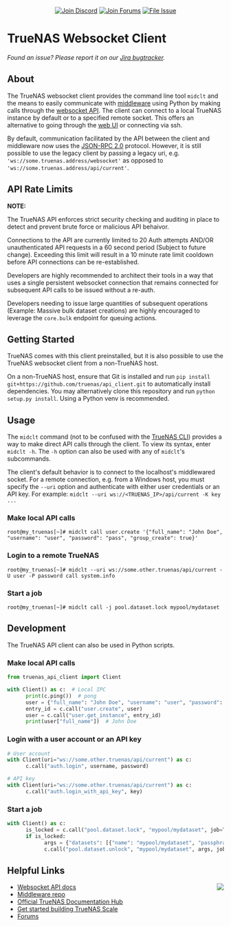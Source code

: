 <p align="center">
      <a href="https://discord.gg/Q3St5fPETd"><img alt="Join Discord" src="https://badgen.net/discord/members/Q3St5fPETd/?icon=discord&label=Join%20the%20TrueNAS%20Community" /></a>
 <a href="https://www.truenas.com/community/"><img alt="Join Forums" src="https://badgen.net/badge/Forums/Post%20Now//purple" /></a> 
 <a href="https://jira.ixsystems.com"><img alt="File Issue" src="https://badgen.net/badge/Jira/File%20Issue//red?icon=jira" /></a>
</p>

# TrueNAS Websocket Client

*Found an issue? Please report it on our [Jira bugtracker](https://jira.ixsystems.com).*

## About

The TrueNAS websocket client provides the command line tool `midclt` and the means to easily communicate with [middleware](https://github.com/truenas/middleware) using Python by making calls through the [websocket API](https://www.truenas.com/docs/api/scale_websocket_api.html). The client can connect to a local TrueNAS instance by default or to a specified remote socket. This offers an alternative to going through the [web UI](https://github.com/truenas/webui) or connecting via ssh.

By default, communication facilitated by the API between the client and middleware now uses the [JSON-RPC 2.0](https://www.jsonrpc.org/specification) protocol. However, it is still possible to use the legacy client by passing a legacy uri, e.g. `'ws://some.truenas.address/websocket'` as opposed to `'ws://some.truenas.address/api/current'`.

## API Rate Limits

**NOTE:**

The TrueNAS API enforces strict security checking and auditing in place to detect and prevent brute force or malicious API behaivor. 

Connections to the API are currently limited to 20 Auth attempts AND/OR unauthenticated API requests in a 60 second period (Subject to future change). Exceeding this limit will result in a 10 minute rate limit cooldown before API connections can be re-established. 

Developers are highly recommended to architect their tools in a way that uses a single persistent websocket connection that remains connected for subsequent API calls to be issued without a re-auth.

Developers needing to issue large quantities of subsequent operations (Example: Massive bulk dataset creations) are highly encouraged to leverage the `core.bulk` endpoint for queuing actions. 

## Getting Started

TrueNAS comes with this client preinstalled, but it is also possible to use the TrueNAS websocket client from a non-TrueNAS host.

On a non-TrueNAS host, ensure that Git is installed and run `pip install git+https://github.com/truenas/api_client.git` to automatically install dependencies. You may alternatively clone this repository and run `python setup.py install`. Using a Python venv is recommended.

## Usage

The `midclt` command (not to be confused with the [TrueNAS CLI](https://github.com/truenas/midcli)) provides a way to make direct API calls through the client. To view its syntax, enter `midclt -h`. The `-h` option can also be used with any of `midclt`'s subcommands.

The client's default behavior is to connect to the localhost's middlewared socket. For a remote connection, e.g. from a Windows host, you must specify the `--uri` option and authenticate with either user credentials or an API key. For example: `midclt --uri ws://<TRUENAS_IP>/api/current -K key ...`

### Make local API calls

```
root@my_truenas[~]# midclt call user.create '{"full_name": "John Doe", "username": "user", "password": "pass", "group_create": true}'
```

### Login to a remote TrueNAS

```
root@my_truenas[~]# midclt --uri ws://some.other.truenas/api/current -U user -P password call system.info
```

### Start a job

```
root@my_truenas[~]# midclt call -j pool.dataset.lock mypool/mydataset
```

## Development

The TrueNAS API client can also be used in Python scripts.

### Make local API calls

```python
from truenas_api_client import Client

with Client() as c:  # Local IPC
      print(c.ping())  # pong
      user = {"full_name": "John Doe", "username": "user", "password": "pass", "group_create": True}
      entry_id = c.call("user.create", user)
      user = c.call("user.get_instance", entry_id)
      print(user["full_name"])  # John Doe
```

### Login with a user account or an API key

```python
# User account
with Client(uri="ws://some.other.truenas/api/current") as c:
      c.call("auth.login", username, password)

# API key
with Client(uri="ws://some.other.truenas/api/current") as c:
      c.call("auth.login_with_api_key", key)
```

### Start a job

```python
with Client() as c:
      is_locked = c.call("pool.dataset.lock", "mypool/mydataset", job=True)
      if is_locked:
            args = {"datasets": [{"name": "mypool/mydataset", "passphrase": "passphrase"}]}
            c.call("pool.dataset.unlock", "mypool/mydataset", args, job=True)
```

## Helpful Links

<a href="https://truenas.com">
<img align="right" src="https://www.truenas.com/docs/images/TrueNAS_Open_Enterprise_Storage.png" />
</a>

- [Websocket API docs](https://www.truenas.com/docs/api/scale_websocket_api.html)
- [Middleware repo](https://github.com/truenas/middleware)
- [Official TrueNAS Documentation Hub](https://www.truenas.com/docs/)
- [Get started building TrueNAS Scale](https://github.com/truenas/scale-build)
- [Forums](https://www.truenas.com/community/)
